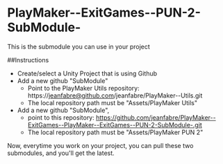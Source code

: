 # PlayMaker--ExitGames--PUN-2-SubModule-
This is the submodule you can use in your project

##Instructions

- Create/select a Unity Project that is using Github
- Add a new github "SubModule"
  - Point to the PlayMaker Utils repository: https://jeanfabre@github.com/jeanfabre/PlayMaker--Utils.git
  - The local repository path must be "Assets/PlayMaker Utils"
- Add a new github "SubModule", 
  - point to this repository: https://github.com/jeanfabre/PlayMaker--ExitGames--PlayMaker--ExitGames--PUN-2-SubModule-.git
  - The local repository path must be "Assets/PlayMaker PUN 2"
  

Now, everytime you work on your project, you can pull these two submodules, and you'll get the latest.
